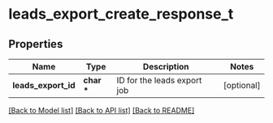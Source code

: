 # leads_export_create_response_t

## Properties
Name | Type | Description | Notes
------------ | ------------- | ------------- | -------------
**leads_export_id** | **char \*** | ID for the leads export job | [optional] 

[[Back to Model list]](../README.md#documentation-for-models) [[Back to API list]](../README.md#documentation-for-api-endpoints) [[Back to README]](../README.md)


